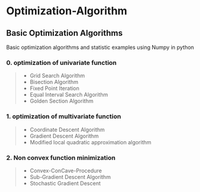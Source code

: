 # Optimization-Algorithm


## **Basic Optimization Algorithms**  
Basic optimization algorithms and statistic examples using Numpy in python  

### 0. optimization of univariate function  
> * Grid Search Algorithm  
> * Bisection Algorithm  
> * Fixed Point Iteration  
> * Equal Interval Search Algorithm
> * Golden Section Algorithm

### 1. optimization of multivariate function  
> * Coordinate Descent Algorithm  
> * Gradient Descent Algorithm  
> * Modified local quadratic approximation algorithm  

### 2. Non convex function minimization  
> * Convex-ConCave-Procedure  
> * Sub-Gradient Descent Algorithm  
> * Stochastic Gradient Descent
